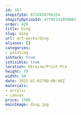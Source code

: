 ```yaml
---
id: 167
shopifyId: 8726450766154
shopifyOptionId: 47785143959882
order: 420
title: Ding
slug: ding
url: art-works/ding
aliases: []
categories:
- painting
inStock: true
isVisible: true
location: Ukraine/Print Pro
height: 70
width: 50
date: 2015-01-01T00:00:00Z
materials:
- acrylic
- canvas
price: 1500
mainImage: ding.jpg
---
```

